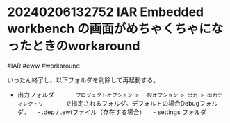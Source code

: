 # 20240206132752 IAR Embedded workbench の画面がめちゃくちゃになったときのworkaround
#IAR #eww #workaround

いったん終了し、以下フォルダを削除して再起動する。
 - 出力フォルダ
　 　　`プロジェクトオプション > 一般オプション > 出力 > 出力ディレクトリ`
　 　　で指定されるフォルダ。デフォルトの場合Debugフォルダ。
　- .dep / .ewtファイル（存在する場合）
　- settings フォルダ